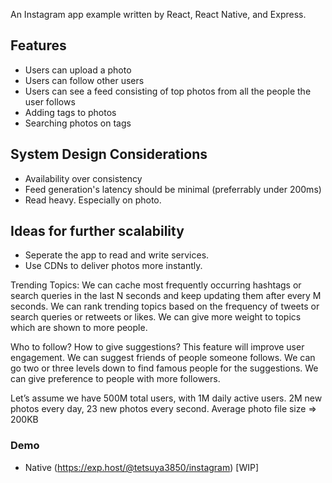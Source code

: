 An Instagram app example written by React, React Native, and Express.

## Features

- Users can upload a photo
- Users can follow other users
- Users can see a feed consisting of top photos from all the people the user follows
- Adding tags to photos
- Searching photos on tags

## System Design Considerations

- Availability over consistency
- Feed generation's latency should be minimal (preferrably under 200ms)
- Read heavy. Especially on photo.

## Ideas for further scalability

- Seperate the app to read and write services.
- Use CDNs to deliver photos more instantly.

Trending Topics: We can cache most frequently occurring hashtags or search queries in the last N seconds and keep updating them after every M seconds. We can rank trending topics based on the frequency of tweets or search queries or retweets or likes. We can give more weight to topics which are shown to more people.

Who to follow? How to give suggestions? This feature will improve user engagement. We can suggest friends of people someone follows. We can go two or three levels down to find famous people for the suggestions. We can give preference to people with more followers.

Let’s assume we have 500M total users, with 1M daily active users.
2M new photos every day, 23 new photos every second.
Average photo file size => 200KB

### Demo

- Native (https://exp.host/@tetsuya3850/instagram) [WIP]
